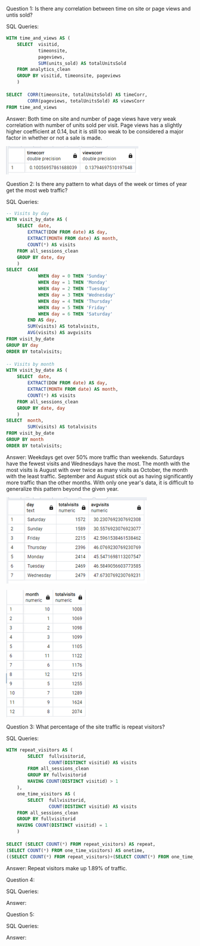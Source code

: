 Question 1: Is there any correlation between time on site or page views and untis sold?

SQL Queries:
```SQL
WITH time_and_views AS (
	SELECT	visitid,
			timeonsite,
			pageviews, 
			SUM(units_sold) AS totalUnitsSold
	FROM analytics_clean
	GROUP BY visitid, timeonsite, pageviews
	)

SELECT 	CORR(timeonsite, totalUnitsSold) AS timeCorr,
		CORR(pageviews, totalUnitsSold) AS viewsCorr
FROM time_and_views 
```

Answer: 
Both time on site and number of page views have very weak correlation with number of units sold per visit. Page views has a slightly higher coefficient at 0.14, but it is still too weak to be considered a major factor in whether or not a sale is made.

![Alt text](q2-1.png)


Question 2: Is there any pattern to what days of the week or times of year get the most web traffic?

SQL Queries:
``` SQL
-- Visits by day
WITH visit_by_date AS (
	SELECT	date,
		EXTRACT(DOW FROM date) AS day,
		EXTRACT(MONTH FROM date) AS month,
		COUNT(*) AS visits
	FROM all_sessions_clean
	GROUP BY date, day
	)
SELECT	CASE
			WHEN day = 0 THEN 'Sunday'
			WHEN day = 1 THEN 'Monday'
			WHEN day = 2 THEN 'Tuesday'
			WHEN day = 3 THEN 'Wednesday'
			WHEN day = 4 THEN 'Thursday'
			WHEN day = 5 THEN 'Friday'
			WHEN day = 6 THEN 'Saturday'
		END AS day,
		SUM(visits) AS totalvisits,
		AVG(visits) AS avgvisits
FROM visit_by_date
GROUP BY day
ORDER BY totalvisits;

-- Visits by month
WITH visit_by_date AS (
	SELECT	date,
		EXTRACT(DOW FROM date) AS day,
		EXTRACT(MONTH FROM date) AS month,
		COUNT(*) AS visits
	FROM all_sessions_clean
	GROUP BY date, day
	)
SELECT	month,
		SUM(visits) AS totalvisits
FROM visit_by_date
GROUP BY month
ORDER BY totalvisits;
```

Answer:
Weekdays get over 50% more traffic than weekends. Saturdays have the fewest visits and Wednesdays have the most.
The month with the most visits is August with over twice as many visits as October, the month with the least traffic. September and August stick out as having significantly more traffic than the other months. With only one year's data, it is difficult to generalize this pattern beyond the given year.

![Alt text](q2-2_days.png)

![Alt text](q2-2_months.png)


Question 3: What percentage of the site traffic is repeat visitors? 

SQL Queries: 
```SQL
WITH repeat_visitors AS (
		SELECT 	fullvisitorid,
				COUNT(DISTINCT visitid) AS visits
		FROM all_sessions_clean
		GROUP BY fullvisitorid
		HAVING COUNT(DISTINCT visitid) > 1
	),
	one_time_visitors AS (
		SELECT 	fullvisitorid,
				COUNT(DISTINCT visitid) AS visits
	FROM all_sessions_clean
	GROUP BY fullvisitorid
	HAVING COUNT(DISTINCT visitid) = 1
	)

SELECT (SELECT COUNT(*) FROM repeat_visitors) AS repeat,
(SELECT COUNT(*) FROM one_time_visitors) AS onetime,
((SELECT COUNT(*) FROM repeat_visitors)+(SELECT COUNT(*) FROM one_time_visitors)) AS total
```

Answer:
Repeat visitors make up 1.89% of traffic.

Question 4: 

SQL Queries:

Answer:



Question 5: 

SQL Queries:

Answer:
